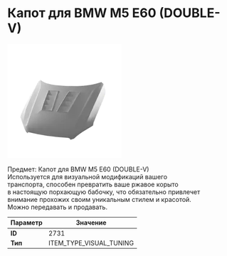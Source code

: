 # Капот для BMW M5 E60 (DOUBLE-V)

![Item Image](../img/2731.webp?raw=true)

Предмет: Капот для BMW M5 E60 (DOUBLE-V)<br>Используется для визуальной модификаций вашего<br>транспорта, способен превратить ваше ржавое корыто<br>в настоящую порхающую бабочку, что обязательно привлечет<br>внимание прохожих своим уникальным стилем и красотой.<br>Можно передавать и продавать.


| Параметр | Значение |
|----------|----------|
| **ID** | 2731 |
| **Тип** | ITEM_TYPE_VISUAL_TUNING |

